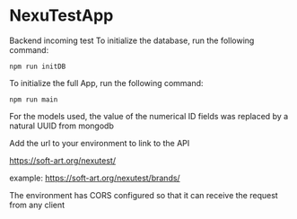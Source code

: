 # NexuTestApp
 Backend incoming test
To initialize the database, run the following command:
```shell
npm run initDB
```

To initialize the full App, run the following command:
```shell
npm run main
```
For the models used, the value of the numerical ID fields was replaced by a natural UUID from mongodb

Add the url to your environment to link to the API

https://soft-art.org/nexutest/

example: https://soft-art.org/nexutest/brands/

The environment has CORS configured so that it can receive the request from any client